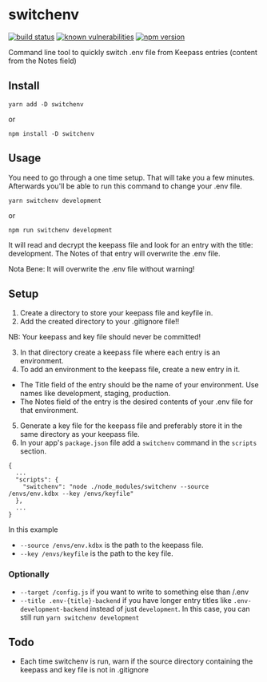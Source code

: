 # switchenv
[![build status](https://travis-ci.org/christiaanwesterbeek/switchenv.svg?branch=master)](https://travis-ci.org/christiaanwesterbeek/switchenv)
[![known vulnerabilities](https://snyk.io/test/github/christiaanwesterbeek/switchenv/badge.svg?targetFile=package.json)](https://snyk.io/test/github/christiaanwesterbeek/switchenv?targetFile=package.json)
[![npm version](https://badge.fury.io/js/switchenv.svg)](https://www.npmjs.org/package/switchenv)

Command line tool to quickly switch .env file from Keepass entries (content from the Notes field)

## Install

`yarn add -D switchenv`

or

`npm install -D switchenv`

## Usage

You need to go through a one time setup. That will take you a few minutes.
Afterwards you'll be able to run this command to change your .env file.

`yarn switchenv development`

or

`npm run switchenv development`

It will read and decrypt the keepass file and look for an entry with the title: development.
The Notes of that entry will overwrite the .env file.

Nota Bene: It will overwrite the .env file without warning!

## Setup

1. Create a directory to store your keepass file and keyfile in.
2. Add the created directory to your .gitignore file!!

NB: Your keepass and key file should never be committed!

3. In that directory create a keepass file where each entry is an environment.
4. To add an environment to the keepass file, create a new entry in it.
  - The Title field of the entry should be the name of your environment. Use names like development, staging, production.
  - The Notes field of the entry is the desired contents of your .env file for that environment.
5. Generate a key file for the keepass file and preferably store it in the same directory as your keepass file.
6. In your app's `package.json` file add a `switchenv` command in the `scripts` section.

```
{
  ...
  "scripts": {
    "switchenv": "node ./node_modules/switchenv --source /envs/env.kdbx --key /envs/keyfile"
  },
  ...
}
```

In this example
- `--source /envs/env.kdbx` is the path to the keepass file.
- `--key /envs/keyfile` is the path to the key file.

### Optionally

- `--target /config.js` if you want to write to something else than /.env
- `--title .env-{title}-backend` if you have longer entry titles like `.env-development-backend` instead of just `development`. In this case, you can still run `yarn switchenv development`

## Todo

- Each time switchenv is run, warn if the source directory containing the keepass and key file is not in .gitignore

